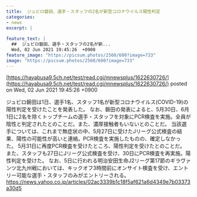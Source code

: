 ```yaml
---
title:  ジュビロ磐田、選手・スタッフの2名が新型コロナウイルス陽性判定  
categories:
- news
excerpt: |
  
feature_text: |
  ##  ジュビロ磐田、選手・スタッフの2名が新...
  Wed, 02 Jun 2021 19:45:26  +0900
feature_image: "https://picsum.photos/2560/600?image=733"
image: "https://picsum.photos/2560/600?image=733"
---
```


[https://hayabusa9.5ch.net/test/read.cgi/mnewsplus/1622630726/](https://hayabusa9.5ch.net/test/read.cgi/mnewsplus/1622630726/)
posted on Wed, 02 Jun 2021 19:45:26  +0900

<!--more-->

ジュビロ磐田は1日、選手1名、スタッフ1名が新型コロナウイルス(COVID-19)の陽性判定を受けたことを発表した。 なお、磐田の発表によると、5月30日、6月1日に2名を除くトップチームの選手・スタッフを対象にPCR検査を実施。全員が陰性と判定されたとのことだ。また、濃厚接触者もいないとのことだ。 当該選手については、これまで無症状の中、5月27日に受けたJリーグ公式検査の結果、陽性の可能性が高いと連絡。PCR検査を実施したものの、確定しなかった。 5月31日に再度PCR検査を受けたところ、陽性判定を受けたとのことだ。 また、スタッフも27日にJリーグ公式検査を受け、30日にPCR検査を再実施。陽性判定を受けた。 なお、5日に行われる明治安田生命J2リーグ第17節のギラヴァンツ北九州戦においては、キックオフ3時間前にオンサイト検査を受け、エントリー可能な選手・スタッフのみがエントリーされる。 https://news.yahoo.co.jp/articles/02ac3339b1c18f5af621a6d4349e7b03373a30d5
